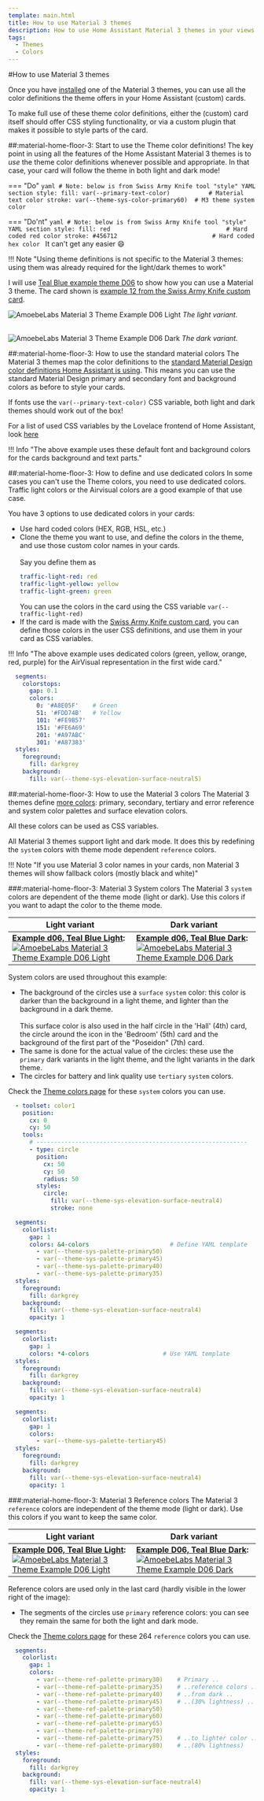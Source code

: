 ```yaml
---
template: main.html
title: How to use Material 3 themes
description: How to use Home Assistant Material 3 themes in your views and cards. Start by using the standard light and dark theme definitions, and extend this with specific colors.
tags:
  - Themes
  - Colors
---
```

#How to use Material 3 themes

Once you have [installed][Material 3 Theme Installation] one of the Material 3 themes, you can use all the color definitions the theme offers in your Home Assistant (custom) cards.

To make full use of these theme color definitions, either the (custom) card itself should offer CSS styling functionality, or via a custom plugin that makes it possible to style parts of the card. 

##:material-home-floor-3: Start to use the Theme color definitions!
The key point in using all the features of the Home Assistant Material 3 themes is to _use_ the theme color definitions whenever possible and appropriate. In that case, your card will follow the theme in both light and dark mode!

=== "Do"
    ```yaml
      # Note: below is from Swiss Army Knife tool "style" YAML section
      style:
        fill: var(--primary-text-color)           # Material text color
        stroke: var(--theme-sys-color-primary60)  # M3 theme system color
    ```

=== "Do'nt"
    ```yaml
      # Note: below is from Swiss Army Knife tool "style" YAML section
      style:
        fill: red                                 # Hard coded red color
        stroke: #456712                           # Hard coded hex color
    ```
It can't get any easier :smile:

!!! Note "Using theme definitions is not specific to the Material 3 themes: using them was already required for the light/dark themes to work"

I will use [Teal Blue example theme D06][example-d06-md] to show how you can use a Material 3 theme. The card shown is [example 12 from the Swiss Army Knife custom card][swiss-army-knife-documentation-example-12-url].

![AmoebeLabs Material 3 Theme Example D06 Light]
_The light variant._

<br>![AmoebeLabs Material 3 Theme Example D06 Dark]
_The dark variant._

##:material-home-floor-3: How to use the standard material colors
The Material 3 themes map the color definitions to the [standard Material Design color definitions Home Assistant is using][Material 3 compatibility].
This means you can use the standard Material Design primary and secondary font and background colors as before to style your cards.

If fonts use the `var(--primary-text-color)` CSS variable, both light and dark themes should work out of the box!

For a list of used CSS variables by the Lovelace frontend of Home Assistant, look [here](https://github.com/home-assistant/frontend/blob/master/src/resources/ha-style.ts)

!!! Info "The above example uses these default font and background colors for the cards background and text parts."

##:material-home-floor-3: How to define and use dedicated colors
In some cases you can't use the Theme colors, you need to use dedicated colors. Traffic light colors or the Airvisual colors are a good example of that use case.

You have 3 options to use dedicated colors in your cards:

- Use hard coded colors (HEX, RGB, HSL, etc.)
- Clone the theme you want to use, and define the colors in the theme, and use those custom color names in your cards.
  <br><br>Say you define them as
  ```yaml
  traffic-light-red: red
  traffic-light-yellow: yellow
  traffic-light-green: green
  ```
  You can use the colors in the card using the CSS variable `var(--traffic-light-red)`
- If the card is made with the [Swiss Army Knife custom card][swiss-army-knife-documentation-url], you can define those colors in the user CSS definitions, and use them in your card as CSS variables. 

!!! Info "The above example uses dedicated colors (green, yellow, orange, red, purple) for the AirVisual representation in the first wide card."

```yaml linenums="1"  hl_lines="5-10" title="AirVisual color definitions for Swiss Army Knife segmented arc tool"
  segments:
    colorstops:
      gap: 0.1
      colors:
        0: '#A8E05F'    # Green
        51: '#FDD74B'   # Yellow
        101: '#FE9B57'
        151: '#FE6A69'
        201: '#A97ABC'
        301: '#A87383'
  styles:
    foreground:
      fill: darkgrey
    background:
      fill: var(--theme-sys-elevation-surface-neutral5)
```


##:material-home-floor-3: How to use the Material 3 colors
The Material 3 themes define [more colors][Material 3 Theme Color definitions]: primary, secondary, tertiary and error reference and system color palettes and surface elevation colors.

All these colors can be used as CSS variables.

All Material 3 themes support light and dark mode. It does this by redefining the `system` colors with theme mode dependent `reference` colors.

!!! Note "If you use Material 3 color names in your cards, non Material 3 themes will show fallback colors (mostly black and white)"

###:material-home-floor-3: Material 3 System colors
The Material 3 `system` colors are dependent of the theme mode (light or dark). Use this colors if you want to adapt the color to the theme mode.

| **Light variant** | **Dark variant**|
| ------------ | ---------------- |
| **[Example d06, Teal Blue Light][example-d06-md]:** [![AmoebeLabs Material 3 Theme Example D06 Light]][example-d06-md] | **[Example d06, Teal Blue Dark][example-d06-md]:** [![AmoebeLabs Material 3 Theme Example D06 Dark]][example-d06-md] |

System colors are used throughout this example:

- The background of the circles use a `surface` `system` color: this color is darker than the background in a light theme, and lighter than the background in a dark theme.
<br><br>This surface color is also used in the half circle in the 'Hall' (4th) card, the circle around the icon in the 'Bedroom' (5th) card and the background of the first part of the "Poseidon" (7th) card.
- The same is done for the actual value of the circles: these use the `primary` dark variants in the light theme, and the light variants in the dark theme.
- The circles for battery and link quality use `tertiary` `system` colors.


Check the [Theme colors page][ha-m3-theme-colors-url] for these `system` colors you can use.

```yaml linenums="1" hl_lines="14" title="System color example 'Hall' (4th) card for Swiss Army Knife circle tool (half circle in first column)"
  - toolset: color1
    position:
      cx: 0
      cy: 50
    tools:
      # ------------------------------------------------------------
      - type: circle
        position:
          cx: 50
          cy: 50
          radius: 50
        styles:
          circle:
            fill: var(--theme-sys-elevation-surface-neutral4)
            stroke: none
```

```yaml linenums="1"  hl_lines="4-8" title="Hestia color definitions for first Swiss Army Knife segmented arc tool"
  segments:
    colorlist:
      gap: 1
      colors: &4-colors                       # Define YAML template
        - var(--theme-sys-palette-primary50)
        - var(--theme-sys-palette-primary45)
        - var(--theme-sys-palette-primary40)
        - var(--theme-sys-palette-primary35)
  styles:
    foreground:
      fill: darkgrey
    background:
      fill: var(--theme-sys-elevation-surface-neutral4)
      opacity: 1
```

```yaml linenums="1"  hl_lines="4" title="Hestia color definitions re-using YAML template"
  segments:
    colorlist:
      gap: 1
      colors: *4-colors                     # Use YAML template
  styles:
    foreground:
      fill: darkgrey
    background:
      fill: var(--theme-sys-elevation-surface-neutral4)
      opacity: 1
```
```yaml linenums="1" hl_lines="5 10" title="System color battery example using tertiary foreground color and neutral background color"
  segments:
    colorlist:
      gap: 1
      colors:
        - var(--theme-sys-palette-tertiary45)
  styles:
    foreground:
      fill: darkgrey
    background:
      fill: var(--theme-sys-elevation-surface-neutral4)
      opacity: 1
```

###:material-home-floor-3: Material 3 Reference colors
The Material 3 `reference` colors are independent of the theme mode (light or dark). Use this colors if you want to keep the same color.

| **Light variant** | **Dark variant**|
| ------------ | ---------------- |
| **[Example D06, Teal Blue Light][example-d06-md]:** [![AmoebeLabs Material 3 Theme Example D06 Light]][example-d06-md] | **[Example D06, Teal Blue Dark][example-d06-md]:** [![AmoebeLabs Material 3 Theme Example D06 Dark]][example-d06-md] |

Reference colors are used only in the last card (hardly visible in the lower right of the image):

- The segments of the circles use `primary` reference colors: you can see they remain the same for both the light and dark mode.

Check the [Theme colors page][ha-m3-theme-colors-url] for these 264 `reference` colors you can use.

```yaml linenums="1" hl_lines="5-14" title="Reference color example 'Illuminance' card for Swiss Army Knife segmented arc tool"
  segments:
    colorlist:
      gap: 1
      colors:
        - var(--theme-ref-palette-primary30)    # Primary ..
        - var(--theme-ref-palette-primary35)    # ..reference colors ..
        - var(--theme-ref-palette-primary40)    # ..from dark ..
        - var(--theme-ref-palette-primary45)    # ..(30% lightness) ..
        - var(--theme-ref-palette-primary50)
        - var(--theme-ref-palette-primary60)
        - var(--theme-ref-palette-primary65)
        - var(--theme-ref-palette-primary70)
        - var(--theme-ref-palette-primary75)    # ..to lighter color ..
        - var(--theme-ref-palette-primary80)    # ..(80% lightness)
  styles:
    foreground:
      fill: darkgrey
    background:
      fill: var(--theme-sys-elevation-surface-neutral4)
      opacity: 1
```

<!-- External references -->

[swiss-army-knife-documentation-url]: https://swiss-army-knife-card-manual.amoebelabs.com/
[swiss-army-knife-documentation-example-12-url]: https://swiss-army-knife-card-manual.amoebelabs.com/examples/example-12/

<!-- Internal references -->
[ha-m3-theme-colors-url]: ../../basics/ha-m3-theme-colors/
[example-d06-md]: ../examples/material3-example-theme-d06-tealblue.md
[Material 3 Theme Color definitions]: ../../basics/ha-m3-theme-colors/
[Material 3 Theme Installation]: ../../start/installation/
[Material 3 compatibility]: ../../start/compatibility/

<!-- Image references -->

[AmoebeLabs Material 3 Theme Example D06 Light]: ../assets/screenshots/m3-example-d06-light.png
[AmoebeLabs Material 3 Theme Example D06 Dark]: ../assets/screenshots/m3-example-d06-dark.png